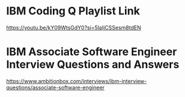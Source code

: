
# IBM Coding Q Playlist Link

https://youtu.be/kY09WtsGdY0?si=5laIjCSSesm8tdEN 



# IBM Associate Software Engineer Interview Questions and Answers
https://www.ambitionbox.com/interviews/ibm-interview-questions/associate-software-engineer 